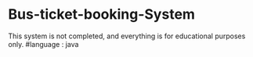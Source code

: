 # Bus-ticket-booking-System
This system is not completed, and everything is for educational purposes only.
#language : java
